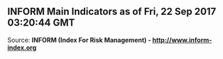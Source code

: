 ## INFORM Main Indicators as of Fri, 22 Sep 2017 03:20:44 GMT

Source: **INFORM (Index For Risk Management) - http://www.inform-index.org**